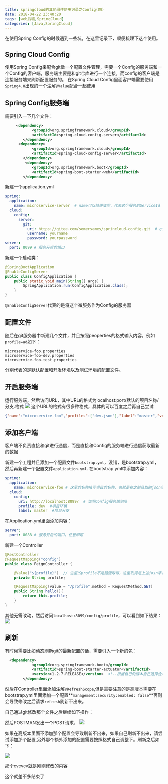 ```yaml
---
title: springcloud的其他组件使用记录之Config(四)
date: 2018-04-22 23:40:20
tags: [web后端,SpringCloud]
categories: [Java,SpringCloud]
---
```

在使用Spring Config的时候遇到一些坑，在这里记录下，顺便梳理下这个使用。

## Spring Cloud Config
使用Spring Config来配合git做一个配置文件管理，需要一个Config的服务端和一个Config的客户端，服务端主要是和git仓库进行一个连接，而config的客户端是连接服务端来刷新配置服务的。
在Spring Cloud Config里面客户端需要使用`Spring4.0`出现的一个注解`@Value`配合一起使用

## Spring Config服务端
需要引入一下几个文件：
```xml
     <dependency>
            <groupId>org.springframework.cloud</groupId>
            <artifactId>spring-cloud-config-server</artifactId>
        </dependency>
      <dependency>
            <groupId>org.springframework.cloud</groupId>
            <artifactId>spring-cloud-config-server</artifactId>
        </dependency>
         <dependency>
            <groupId>org.springframework.boot</groupId>
            <artifactId>spring-boot-starter-web</artifactId>
        </dependency>
```
新建一个application.yml
```yml
spring:
  application:
    name: microservice-server  # name可以随便填写，代表这个服务的ServiceId
  cloud:
    config:
      server:
        git:
          uri: https://gitee.com/somersames/sprincloud-config.git  # git的地址
          username: yourname
          password: yourpassword
server:
  port: 8099 # 服务开启的端口
```
新建一个启动类：
```java
@SpringBootApplication
@EnableConfigServer
public class ConfigApplication {
    public static void main(String[] args) {
        SpringApplication.run(ConfigApplication.class);
    }
}
```
`@EnableConfigServer`代表的是将这个微服务作为Config的服务器


## 配置文件

随后在git服务器中新建几个文件，并且按照peoperties的格式输入内容，例如`profile=ad`如下：
```text
microservice-foo.properties
microservice-foo-dev.properties
microservice-foo-test.properties
```
分别代表的是默认配置和开发环境以及测试环境的配置文件。


## 开启服务端

运行服务端，然后访问URL，其中URL的格式为localhost:port/默认的项目名称/分支.格式
![](json格式.PNG)
这个URL的格式有很多种格式，具体的可以百度之后再自己尝试
```json
{"name":"microservice-foo","profiles":["dev.json"],"label":"master","version":"7ac2a341dfe7959b809b7d5ec70b980970208b91","state":null,"propertySources":[{"name":"https://gitee.com/somersames/sprincloud-config.git/microservice-foo.properties","source":{"profile":"default-1.0-changeewafasf"}}]}
```


## 添加客户端
客户端不负责直接和git进行通信，而是直接和Config的服务端进行通信获取最新的数据

新建一个工程并且添加一个配置文件`bootstrap.yml`，没错，是bootstrap.yml，然后再新建一个配置文件`application.yml`.
在bootstrap.yml中添加内容：
```yml
spring:
  application:
    name: microservice-foo # 这里的名称填写项目的名称，也就是在之前获取的json里面的那个name
  cloud:
    config:
      uri: http://localhost:8099/  # 填写Config服务端地址
      profile: dev  #项目环境
      label: master  #项目分支
```

在Application.yml里面添加内容：
```yml
server:
  port: 8088 # 服务开启的端口，任意即可
```


新建一个Controller
```java
@RestController
@RequestMapping("config")
public class FeignController {

    @Value("${profile}")  // 这里的profile不是随便取得，这里取得是上述josn字符串里面的propertySources 下的 source 里面的那个键，在这个例子里面就是profile,
    private String profile;

    @RequestMapping(value = "/profile",method = RequestMethod.GET)
    public String hello(){
        return this.profile;
    }
}
```
其他无需改动，然后访问`localhost:8099/config/profile`，可以看到如下结果：
![](config.PNG)


## 刷新

有时候需要比如动态刷新git的最新配置的话，需要引入一个新的包：
```xml
  <dependency>
            <groupId>org.springframework.boot</groupId>
            <artifactId>spring-boot-starter-actuator</artifactId>
            <version>1.2.7.RELEASE</version>  <!--根据自己的版本自己选择合适的 -->
        </dependency>
```
然后在Controller里面添加注解`@RefreshScope`,但是需要注意的是高版本需要在bootstrap.yml里面添加一个配置**`management:security:enabled: false`**否则会导致修改之后请求`refresh`刷新不出来。

自己通过git修改那个文件之后继续如下操作：

然后POSTMAN发出一个POST请求，
![](POST刷新.PNG)

如果在高版本里面不添加那个配置会导致刷新不出来，如果自己刷新不出来，请尝试添加那个配置,另外那个额外添加的配置需要按照格式自己调整下。刷新之后如下：

![](刷新.PNG)

那个cvcvcv就是刚刚修改的内容


这个就差不多结束了